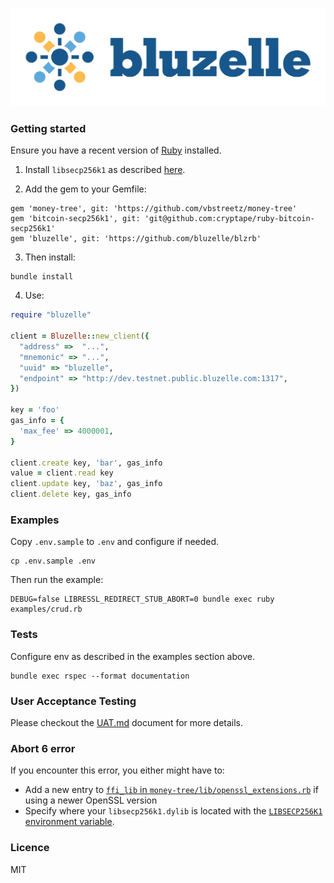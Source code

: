 ![](https://raw.githubusercontent.com/bluzelle/api/master/source/images/Bluzelle%20-%20Logo%20-%20Big%20-%20Colour.png)

### Getting started

Ensure you have a recent version of [Ruby](https://www.ruby-lang.org/en/) installed.

1. Install `libsecp256k1` as described [here](https://github.com/cryptape/ruby-bitcoin-secp256k1#prerequisite).

2. Add the gem to your Gemfile:

```
gem 'money-tree', git: 'https://github.com/vbstreetz/money-tree'
gem 'bitcoin-secp256k1', git: 'git@github.com:cryptape/ruby-bitcoin-secp256k1'
gem 'bluzelle', git: 'https://github.com/bluzelle/blzrb'
```

3. Then install:

```
bundle install
```

4. Use:

```ruby
require "bluzelle"

client = Bluzelle::new_client({
  "address" =>  "...",
  "mnemonic" => "...",
  "uuid" => "bluzelle",
  "endpoint" => "http://dev.testnet.public.bluzelle.com:1317",
})

key = 'foo'
gas_info = {
  'max_fee' => 4000001,
}

client.create key, 'bar', gas_info
value = client.read key
client.update key, 'baz', gas_info
client.delete key, gas_info
```

### Examples

Copy `.env.sample` to `.env` and configure if needed.

```
cp .env.sample .env
```

Then run the example:

```
DEBUG=false LIBRESSL_REDIRECT_STUB_ABORT=0 bundle exec ruby examples/crud.rb
```

### Tests

Configure env as described in the examples section above.

```
bundle exec rspec --format documentation
```

### User Acceptance Testing

Please checkout the [UAT.md](https://github.com/bluzelle/blzrb/blob/master/UAT.md) document for more details.

### Abort 6 error

If you encounter this error, you either might have to:

- Add a new entry to [`ffi_lib` in `money-tree/lib/openssl_extensions.rb`](https://github.com/vbstreetz/money-tree/blob/244549cbc855b65c4a003ae1b089a0adc793f482/lib/openssl_extensions.rb#L9) if using a newer OpenSSL version
- Specify where your `libsecp256k1.dylib` is located with the [`LIBSECP256K1` environment variable](https://github.com/cryptape/ruby-bitcoin-secp256k1/blob/e2f47bcc9e85b4d52eeaf4f7649a9a25b0083a11/lib/secp256k1/c.rb#L9).

### Licence

MIT
